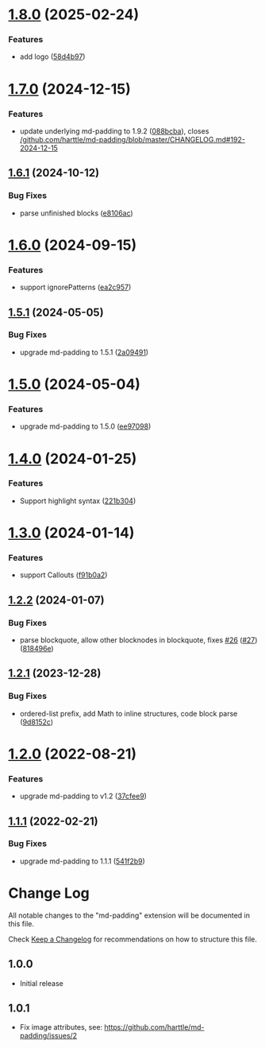 # [1.8.0](https://github.com/harttle/md-padding-vscode/compare/v1.7.0...v1.8.0) (2025-02-24)


### Features

* add logo ([58d4b97](https://github.com/harttle/md-padding-vscode/commit/58d4b9745ca79f8ac72ba4ef7096879251308ded))

# [1.7.0](https://github.com/harttle/md-padding-vscode/compare/v1.6.1...v1.7.0) (2024-12-15)


### Features

* update underlying md-padding to 1.9.2 ([088bcba](https://github.com/harttle/md-padding-vscode/commit/088bcba920a68b6f8271966517102aef267392d3)), closes [/github.com/harttle/md-padding/blob/master/CHANGELOG.md#192-2024-12-15](https://github.com//github.com/harttle/md-padding/blob/master/CHANGELOG.md/issues/192-2024-12-15)

## [1.6.1](https://github.com/harttle/md-padding-vscode/compare/v1.6.0...v1.6.1) (2024-10-12)


### Bug Fixes

* parse unfinished blocks ([e8106ac](https://github.com/harttle/md-padding-vscode/commit/e8106acb60a17781b730dc76cf997f822c3b1b1b))

# [1.6.0](https://github.com/harttle/md-padding-vscode/compare/v1.5.1...v1.6.0) (2024-09-15)


### Features

* support ignorePatterns ([ea2c957](https://github.com/harttle/md-padding-vscode/commit/ea2c9572abda189bf9c31d94ac3b85063e5e2405))

## [1.5.1](https://github.com/harttle/md-padding-vscode/compare/v1.5.0...v1.5.1) (2024-05-05)


### Bug Fixes

* upgrade md-padding to 1.5.1 ([2a09491](https://github.com/harttle/md-padding-vscode/commit/2a09491f6290b24408f04c6249bc7cf24dcfdf36))

# [1.5.0](https://github.com/harttle/md-padding-vscode/compare/v1.4.0...v1.5.0) (2024-05-04)


### Features

* upgrade md-padding to 1.5.0 ([ee97098](https://github.com/harttle/md-padding-vscode/commit/ee97098a23d2761ab4e1b1cd9c584a9bb012d855))

# [1.4.0](https://github.com/harttle/md-padding-vscode/compare/v1.3.0...v1.4.0) (2024-01-25)


### Features

* Support highlight syntax ([221b304](https://github.com/harttle/md-padding-vscode/commit/221b3048033dfa28650c440d6538d533577e65ce))

# [1.3.0](https://github.com/harttle/md-padding-vscode/compare/v1.2.2...v1.3.0) (2024-01-14)


### Features

* support Callouts ([f91b0a2](https://github.com/harttle/md-padding-vscode/commit/f91b0a2fc5469f261c52d6c0c1ee829523dbf98a))

## [1.2.2](https://github.com/harttle/md-padding-vscode/compare/v1.2.1...v1.2.2) (2024-01-07)


### Bug Fixes

* parse blockquote, allow other blocknodes in blockquote, fixes [#26](https://github.com/harttle/md-padding-vscode/issues/26) ([#27](https://github.com/harttle/md-padding-vscode/issues/27)) ([818496e](https://github.com/harttle/md-padding-vscode/commit/818496e12344b466ee0ca67843fa513af6acf2d5))

## [1.2.1](https://github.com/harttle/md-padding-vscode/compare/v1.2.0...v1.2.1) (2023-12-28)


### Bug Fixes

* ordered-list prefix, add Math to inline structures, code block parse ([9d8152c](https://github.com/harttle/md-padding-vscode/commit/9d8152c2c92b7a7a351972bb6205b956792b03e2))

# [1.2.0](https://github.com/harttle/md-padding-vscode/compare/v1.1.1...v1.2.0) (2022-08-21)


### Features

* upgrade md-padding to v1.2 ([37cfee9](https://github.com/harttle/md-padding-vscode/commit/37cfee9f82c125f67eea68dc071299d6981117e6))

## [1.1.1](https://github.com/harttle/md-padding-vscode/compare/v1.1.0...v1.1.1) (2022-02-21)


### Bug Fixes

* upgrade md-padding to 1.1.1 ([541f2b9](https://github.com/harttle/md-padding-vscode/commit/541f2b9dea980d79120e7d9dcb96bc5df396218b))

# Change Log

All notable changes to the "md-padding" extension will be documented in this file.

Check [Keep a Changelog](http://keepachangelog.com/) for recommendations on how to structure this file.

## 1.0.0

- Initial release

## 1.0.1

- Fix image attributes, see: https://github.com/harttle/md-padding/issues/2
